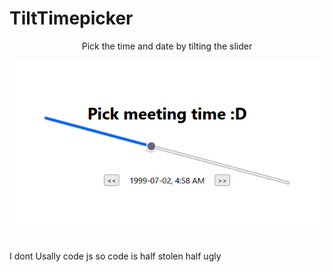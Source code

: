 # TiltTimepicker
<p align="center">Pick the time and date by tilting the slider</p>
<p  align="center">
  <img src="https://github.com/LeadSeason/TiltTimepicker/raw/main/Preview-image.png">
</p>

## 

I dont Usally code js so code is half stolen half ugly
